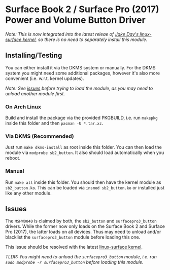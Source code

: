 # Surface Book 2 / Surface Pro (2017) Power and Volume Button Driver

_Note: This is now integrated into the latest releae of [Jake Day's linux-surface kernel][linux-surface], so there is no need to separately install this module._

## Installing/Testing

You can either install it via the DKMS system or manually.
For the DKMS system you might need some additional packages, however it's also more convenient (i.e. w.r.t. kernel updates).

_Note: See [issues](#issues) before trying to load the module, as you may need to unload another module first._

### On Arch Linux

Build and install the package via the provided PKGBUILD, i.e. run `makepkg` inside this folder and then `pacman -U *.tar.xz`.

### Via DKMS (Recommended)

Just run `make dkms-install` as root inside this folder.
You can then load the module via `modprobe sb2_button`.
It also should load automatically when you reboot.

### Manual

Run `make all` inside this folder.
You should then have the kernel module as `sb2_button.ko`.
This can be loaded via `insmod sb2_button.ko` or installed just like any other module.

## Issues

The `MSHW0040` is claimed by both, the `sb2_button` and `surfacepro3_button` drivers.
While the former now only loads on the Surface Book 2 and Surface Pro (2017), the latter loads on all devices.
Thus may need to unload and/or blacklist the `surfacepro3_button` module before loading this one.

This issue should be resolved with the latest [linux-surface kernel][linux-surface].

_TLDR: You might need to unload the `surfacepro3_button` module, i.e. run `sudo modprobe -r surfacepro3_button` before loading this module._

[linux-surface]: https://github.com/jakeday/linux-surface
